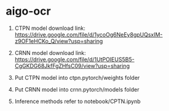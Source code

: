# aigo-ocr

1. CTPN model download link:
https://drive.google.com/file/d/1ycoOg6NeEy8gpUQsxIM-z9OF1eHCKo_Q/view?usp=sharing

2. CRNN model download link:
https://drive.google.com/file/d/1UtPOIEUS5B5-CgGKDG68JkfFgZHfsC09/view?usp=sharing

3. Put CTPN model into ctpn.pytorch/weights folder

4. Put CRNN model into crnn.pytorch/models folder

5. Inference methods refer to notebook/CPTN.ipynb
